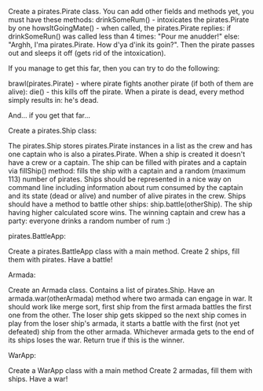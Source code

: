 Create a pirates.Pirate class. You can add other fields and methods yet,
you must have these methods:
drinkSomeRum() - intoxicates the pirates.Pirate by one
howsItGoingMate() - when called, the pirates.Pirate replies:
if drinkSomeRun() was called less than 4 times: "Pour me anudder!"
else: "Arghh, I'ma pirates.Pirate. How d'ya d'ink its goin?". Then the pirate passes out and 
sleeps it off (gets rid of the intoxication).

If you manage to get this far, then you can try to do the following:

brawl(pirates.Pirate) - where pirate fights another pirate (if both of them are alive):
die() - this kills off the pirate. When a pirate is dead, every method simply results in:
he's dead.

And... if you get that far...

Create a pirates.Ship class:

The pirates.Ship stores pirates.Pirate instances in a list as the crew and has one captain who is also a pirates.Pirate.
When a ship is created it doesn't have a crew or a captain.
The ship can be filled with pirates and a captain via fillShip() method:
fills the ship with a captain and a random (maximum 113) number of pirates.
Ships should be represented in a nice way on command line including information about
rum consumed by the captain and its state (dead or alive) and
number of alive pirates in the crew.
Ships should have a method to battle other ships: ship.battle(otherShip).
The ship having higher calculated score wins.
The winning captain and crew has a party: everyone drinks a random number of rum :)

pirates.BattleApp:

Create a pirates.BattleApp class with a main method.
Create 2 ships, fill them with pirates.
Have a battle!

Armada:

Create an Armada class.
Contains a list of pirates.Ship.
Have an armada.war(otherArmada) method where two armada can engage in war.
It should work like merge sort,
first ship from the first armada battles the first one from the other.
The loser ship gets skipped so the next ship comes in play from the loser ship's armada,
it starts a battle with the first (not yet defeated) ship from the other armada.
Whichever armada gets to the end of its ships loses the war.
Return true if this is the winner.

WarApp:

Create a WarApp class with a main method
Create 2 armadas, fill them with ships.
Have a war!
